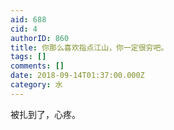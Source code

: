 ```yaml
---
aid: 688
cid: 4
authorID: 860
title: 你那么喜欢指点江山，你一定很穷吧。
tags: []
comments: []
date: 2018-09-14T01:37:00.000Z
category: 水
---
```


被扎到了，心疼。
